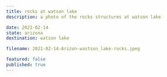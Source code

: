 ```yaml
---
title: rocks at watson lake
description: a photo of the rocks structures at watson lake

date: 2021-02-14
state: arizona
destination: watson lake

filename: 2021-02-14-Arizon-wastson_lake-rocks.jpeg

featured: false
published: true
---
```

